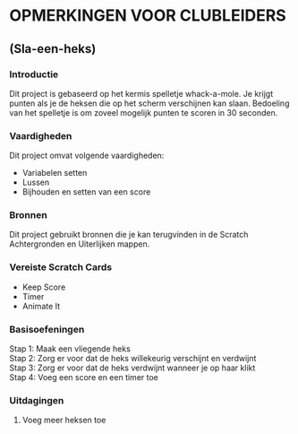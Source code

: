 # OPMERKINGEN VOOR CLUBLEIDERS## (Sla-een-heks)### IntroductieDit project is gebaseerd op het kermis spelletje whack-a-mole. Je krijgt punten als je de heksen die op het scherm verschijnen kan slaan. Bedoeling van het spelletje is om zoveel mogelijk punten te scoren in 30 seconden.### VaardighedenDit project omvat volgende vaardigheden:* Variabelen setten* Lussen* Bijhouden en setten van een score### BronnenDit project gebruikt bronnen die je kan terugvinden in de Scratch Achtergronden en Uiterlijken mappen.### Vereiste Scratch Cards* Keep Score* Timer * Animate It### BasisoefeningenStap 1: Maak een vliegende heks  Stap 2: Zorg er voor dat de heks willekeurig verschijnt en verdwijnt  Stap 3: Zorg er voor dat de heks verdwijnt wanneer je op haar klikt  Stap 4: Voeg een score en een timer toe  ### Uitdagingen1. Voeg meer heksen toe